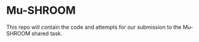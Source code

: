 # Mu-SHROOM

This repo will contain the code and attempts for our submission to the Mu-SHROOM shared task. 